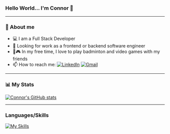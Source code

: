 ### Hello World... I'm Connor 👋


---

### :bust_in_silhouette: About me 
  * :computer: I am a Full Stack Developer
  * :eyes: Looking for work as a frontend or backend software engineer
  * 🏸🎮 In my free time, I love to play badminton and video games with my friends
  * 📫 How to reach me: [![LinkedIn](https://img.shields.io/badge/linkedin-%230077B5.svg?style=for-the-badge&logo=linkedin&logoColor=white)](https://www.linkedin.com/in/connor-lam-a6545a23b/) [![Gmail](https://img.shields.io/badge/Gmail-D14836?style=for-the-badge&logo=gmail&logoColor=white)](mailto:connorlam4@gmail.com)
  
  
---
### 📊 My Stats
[![Connor's GitHub stats](https://github-readme-stats.vercel.app/api?username=ConnorLam&show_icons=true&theme=radical)](https://github.com/connorlam/github-readme-stats)

---  
  
### Languages/Skills

[![My Skills](https://skillicons.dev/icons?i=js,python,html,css,react,redux,express,flask,aws,postgres,nodejs,sqlite)](https://skillicons.dev)
